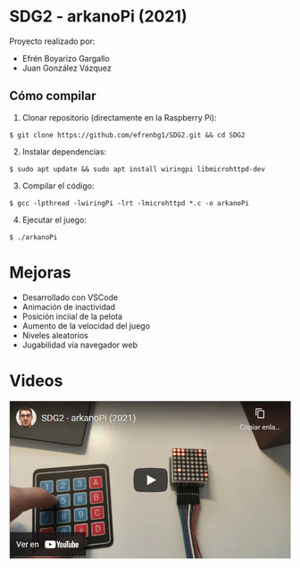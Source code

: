 # SDG2 - arkanoPi (2021)

Proyecto realizado por:

 - Efrén Boyarizo Gargallo
 - Juan González Vázquez

## Cómo compilar

 1. Clonar repositorio (directamente en la Raspberry Pi):
```console
$ git clone https://github.com/efrenbg1/SDG2.git && cd SDG2
```
 2. Instalar dependencias:
```console
$ sudo apt update && sudo apt install wiringpi libmicrohttpd-dev
```
 3. Compilar el código:
```console
$ gcc -lpthread -lwiringPi -lrt -lmicrohttpd *.c -o arkanoPi
```
 4. Ejecutar el juego:
```console
$ ./arkanoPi
```

# Mejoras

 - Desarrollado con VSCode
 - Animación de inactividad
 - Posición inciial de la pelota
 - Aumento de la velocidad del juego
 - Niveles aleatorios
 - Jugabilidad vía navegador web

# Videos
[![SDG2 - arkanoPi (2021) - Sin parpadeo](/images/youtube2.png)](https://youtu.be/3kmyAcbGGjY "SDG2 - arkanoPi (2021) - Sin parpadeo")
